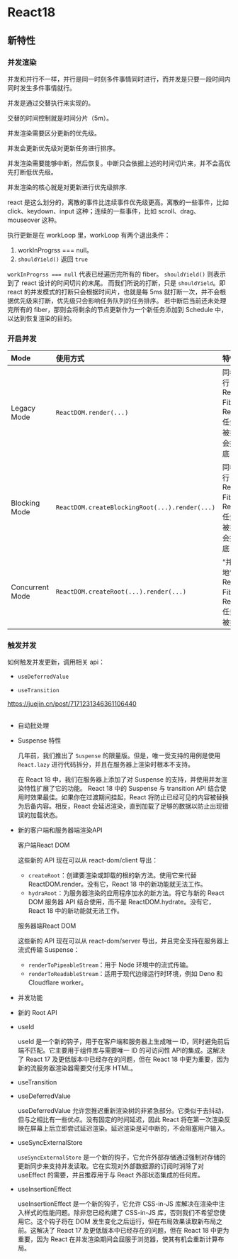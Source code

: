 # React18

## 新特性

### 并发渲染

并发和并行不一样，并行是同一时刻多件事情同时进行，而并发是只要一段时间内同时发生多件事情就行。

并发是通过交替执行来实现的。

交替的时间控制就是时间分片（5m）。

并发渲染需要区分更新的优先级。

并发会更新优先级对更新任务进行排序。

并发渲染需要能够中断，然后恢复。中断只会依据上述的时间切片来，并不会高优先打断低优先级。

并发渲染的核心就是对更新进行优先级排序.

react 是这么划分的，离散的事件比连续事件优先级更高。离散的一些事件，比如 click、keydown、input 这种；连续的一些事件，比如 scroll、drag、mouseover 这种。

执行更新是在 workLoop 里，workLoop 有两个退出条件：
1. workInProgrss === null。
2. `shouldYield()` 返回 `true`

`workInProgrss === null` 代表已经遍历完所有的 fiber。
`shouldYield()` 则表示到了 react 设计的时间切片的末尾。
而我们所说的打断，只是 `shouldYield`。即 react 的并发模式的打断只会根据时间片，也就是每 5ms 就打断一次，并不会根据优先级来打断，优先级只会影响任务队列的任务排序。
若中断后当前还未处理完所有的 fiber，那则会将剩余的节点更新作为一个新任务添加到 Schedule 中，以达到恢复渲染的目的。

### 开启并发

| Mode | 使用方式 | 特性 |
|:----|:---|:----|
| Legacy Mode	 | `ReactDOM.render(...)	`  | 同步地进行Reconcile Fiber，Reconcile任务不能被打断，会执行到底 |
| Blocking Mode	 | `ReactDOM.createBlockingRoot(...).render(...)` | 同步地进行Reconcile Fiber，Reconcile任务不能被打断，会执行到底 |
| Concurrent Mode	 | `ReactDOM.createRoot(...).render(...)` | “并发地”进行Reconcile Fiber，Reconcile任务可以被打断 |

### 触发并发

如何触发并发更新，调用相关 api：

* `useDeferredValue`

* `useTransition`

https://juejin.cn/post/7171231346361106440
<!-- https://zhuanlan.zhihu.com/p/60307571 -->

## 

* 自动批处理

* Suspense 特性

  几年前，我们推出了 `Suspense` 的限量版。但是，唯一受支持的用例是使用 `React.lazy` 进行代码拆分，并且在服务器上渲染时根本不支持。

  在 React 18 中，我们在服务器上添加了对 Suspense 的支持，并使用并发渲染特性扩展了它的功能。 React 18 中的 Suspense 与 transition API 结合使用时效果最佳。如果你在过渡期间挂起，React 将防止已经可见的内容被替换为后备内容。相反，React 会延迟渲染，直到加载了足够的数据以防止出现错误的加载状态。

* 新的客户端和服务器端渲染API

  客户端React DOM

  这些新的 API 现在可以从 react-dom/client 导出：

  * `createRoot`：创建要渲染或卸载的根的新方法。使用它来代替 ReactDOM.render。没有它，React 18 中的新功能就无法工作。
  * `hydraRoot`：为服务器渲染的应用程序加水的新方法。将它与新的 React DOM 服务器 API 结合使用，而不是 ReactDOM.hydrate。没有它，React 18 中的新功能就无法工作。

  服务器端React DOM

  这些新的 API 现在可以从 react-dom/server 导出，并且完全支持在服务器上流式传输 Suspense：

  * `renderToPipeableStream`：用于 Node 环境中的流式传输。
  * `renderToReadableStream`：适用于现代边缘运行时环境，例如 Deno 和 Cloudflare worker。


* 并发功能

*  新的 Root API

  * useId

    useId 是一个新的钩子，用于在客户端和服务器上生成唯一 ID，同时避免前后端不匹配。它主要用于组件库与需要唯一 ID 的可访问性 API的集成。这解决了 React 17 及更低版本中已经存在的问题，但在 React 18 中更为重要，因为新的流服务器渲染器需要交付无序 HTML。

  * useTransition

  * useDeferredValue

    useDeferredValue 允许您推迟重新渲染树的非紧急部分。它类似于去抖动，但与之相比有一些优点。没有固定的时间延迟，因此 React 将在第一次渲染反映在屏幕上后立即尝试延迟渲染。延迟渲染是可中断的，不会阻塞用户输入。

  * useSyncExternalStore

    `useSyncExternalStore` 是一个新的钩子，它允许外部存储通过强制对存储的更新同步来支持并发读取。它在实现对外部数据源的订阅时消除了对 useEffect 的需要，并且推荐用于与 React 外部状态集成的任何库。

  * useInsertionEffect

    useInsertionEffect 是一个新的钩子，它允许 CSS-in-JS 库解决在渲染中注入样式的性能问题。除非您已经构建了 CSS-in-JS 库，否则我们不希望您使用它。这个钩子将在 DOM 发生变化之后运行，但在布局效果读取新布局之前。这解决了 React 17 及更低版本中已经存在的问题，但在 React 18 中更为重要，因为 React 在并发渲染期间会屈服于浏览器，使其有机会重新计算布局。